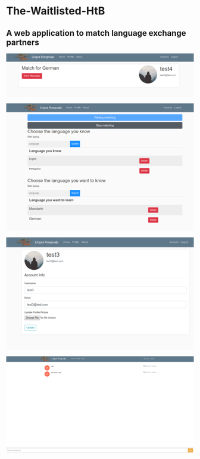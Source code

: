 # The-Waitlisted-HtB

## A web application to match language exchange partners


![alt text](https://github.com/GavinPHR/The-Waitlisted-HtB/blob/master/Lingva%20screenshot2.png)





![alt text](https://github.com/GavinPHR/The-Waitlisted-HtB/blob/master/Lingva%20screenshot3.png)





![alt text](https://github.com/GavinPHR/The-Waitlisted-HtB/blob/master/Lingva%20screenshot4.png)




![alt text](https://github.com/GavinPHR/The-Waitlisted-HtB/blob/master/Lingva%20screenshot1.png)

